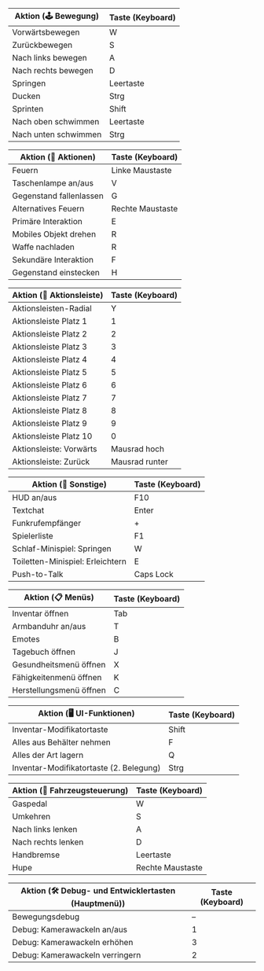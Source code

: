 | Aktion (🕹️ Bewegung) | Taste (Keyboard) |
| --------------------- | ---------------- |
| Vorwärtsbewegen       | W                |
| Zurückbewegen         | S                |
| Nach links bewegen    | A                |
| Nach rechts bewegen   | D                |
| Springen              | Leertaste        |
| Ducken                | Strg             |
| Sprinten              | Shift            |
| Nach oben schwimmen   | Leertaste        |
| Nach unten schwimmen  | Strg             |

| Aktion (🔫 Aktionen)    | Taste (Keyboard) |
| ----------------------- | ---------------- |
| Feuern                  | Linke Maustaste  |
| Taschenlampe an/aus     | V                |
| Gegenstand fallenlassen | G                |
| Alternatives Feuern     | Rechte Maustaste |
| Primäre Interaktion     | E                |
| Mobiles Objekt drehen   | R                |
| Waffe nachladen         | R                |
| Sekundäre Interaktion   | F                |
| Gegenstand einstecken   | H                |

| Aktion (🧰 Aktionsleiste) | Taste (Keyboard) |
| ------------------------- | ---------------- |
| Aktionsleisten-Radial     | Y                |
| Aktionsleiste Platz 1     | 1                |
| Aktionsleiste Platz 2     | 2                |
| Aktionsleiste Platz 3     | 3                |
| Aktionsleiste Platz 4     | 4                |
| Aktionsleiste Platz 5     | 5                |
| Aktionsleiste Platz 6     | 6                |
| Aktionsleiste Platz 7     | 7                |
| Aktionsleiste Platz 8     | 8                |
| Aktionsleiste Platz 9     | 9                |
| Aktionsleiste Platz 10    | 0                |
| Aktionsleiste: Vorwärts   | Mausrad hoch     |
| Aktionsleiste: Zurück     | Mausrad runter   |

| Aktion (🧭 Sonstige)             | Taste (Keyboard) |
| -------------------------------- | ---------------- |
| HUD an/aus                       | F10              |
| Textchat                         | Enter            |
| Funkrufempfänger                 | +                |
| Spielerliste                     | F1               |
| Schlaf-Minispiel: Springen       | W                |
| Toiletten-Minispiel: Erleichtern | E                |
| Push-to-Talk                     | Caps Lock        |

| Aktion (📋 Menüs)       | Taste (Keyboard) |
| ----------------------- | ---------------- |
| Inventar öffnen         | Tab              |
| Armbanduhr an/aus       | T                |
| Emotes                  | B                |
| Tagebuch öffnen         | J                |
| Gesundheitsmenü öffnen  | X                |
| Fähigkeitenmenü öffnen  | K                |
| Herstellungsmenü öffnen | C                |

| Aktion (🖥️ UI-Funktionen)              | Taste (Keyboard) |
| --------------------------------------- | ---------------- |
| Inventar-Modifikatortaste               | Shift            |
| Alles aus Behälter nehmen               | F                |
| Alles der Art lagern                    | Q                |
| Inventar-Modifikatortaste (2. Belegung) | Strg             |

| Aktion (🚗 Fahrzeugsteuerung) | Taste (Keyboard) |
| ----------------------------- | ---------------- |
| Gaspedal                      | W                |
| Umkehren                      | S                |
| Nach links lenken             | A                |
| Nach rechts lenken            | D                |
| Handbremse                    | Leertaste        |
| Hupe                          | Rechte Maustaste |

| Aktion (🛠️ Debug- und Entwicklertasten (Hauptmenü)) | Taste (Keyboard) |
| ---------------------------------------------------- | ---------------- |
| Bewegungsdebug                                       | –                |
| Debug: Kamerawackeln an/aus                          | 1                |
| Debug: Kamerawackeln erhöhen                         | 3                |
| Debug: Kamerawackeln verringern                      | 2                |
